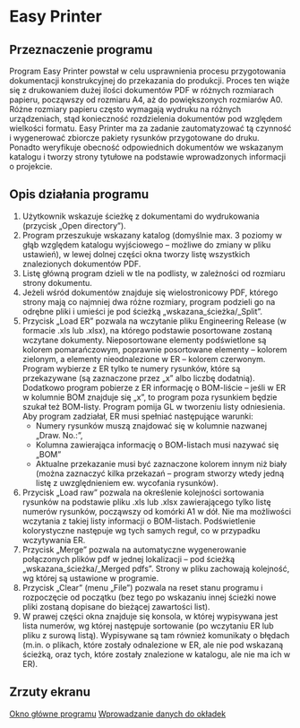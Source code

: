 # Easy Printer

## Przeznaczenie programu
Program Easy Printer powstał w celu usprawnienia procesu przygotowania dokumentacji konstrukcyjnej do przekazania do produkcji. Proces ten wiąże się z drukowaniem dużej ilości dokumentów PDF w różnych rozmiarach papieru, począwszy od rozmiaru A4, aż do powiększonych rozmiarów A0. Różne rozmiary papieru często wymagają wydruku na różnych urządzeniach, stąd konieczność rozdzielenia dokumentów pod względem wielkości formatu. Easy Printer ma za zadanie zautomatyzować tą czynność i wygenerować zbiorcze pakiety rysunków przygotowane do druku. Ponadto weryfikuje obecność odpowiednich dokumentów we wskazanym katalogu i tworzy strony tytułowe na podstawie wprowadzonych informacji o projekcie.

## Opis działania programu
1. Użytkownik wskazuje ścieżkę z dokumentami do wydrukowania (przycisk „Open directory”).
2. Program przeszukuje wskazany katalog (domyślnie max. 3 poziomy w głąb względem katalogu wyjściowego – możliwe do zmiany w pliku ustawień), w lewej dolnej części okna tworzy listę wszystkich znalezionych dokumentów PDF.
3. Listę główną program dzieli w tle na podlisty, w zależności od rozmiaru strony dokumentu.
4. Jeżeli wśród dokumentów znajduje się wielostronicowy PDF, którego strony mają co najmniej dwa różne rozmiary, program podzieli go na odrębne pliki i umieści je pod ścieżką „wskazana_ścieżka/_Split”.
5. Przycisk „Load ER” pozwala na wczytanie pliku Engineering Release (w formacie .xls lub .xlsx), na którego podstawie posortowane zostaną wczytane dokumenty. Nieposortowane elementy podświetlone są kolorem pomarańczowym, poprawnie posortowane elementy – kolorem zielonym, a elementy nieodnalezione w ER – kolorem czerwonym. Program wybierze z ER tylko te numery rysunków, które są przekazywane (są zaznaczone przez „x” albo liczbę dodatnią). Dodatkowo program pobierze z ER informację o BOM-liście – jeśli w ER w kolumnie BOM znajduje się „x”, to program poza rysunkiem będzie szukał też BOM-listy. Program pomija GL w tworzeniu listy odniesienia. Aby program zadziałał, ER musi spełniać następujące warunki:
    - Numery rysunków muszą znajdować się w kolumnie nazwanej „Draw. No.:”,
    - Kolumna zawierająca informację o BOM-listach musi nazywać się „BOM”
    - Aktualne przekazanie musi być zaznaczone kolorem innym niż biały (można zaznaczyć kilka przekazań – program stworzy wtedy jedną listę z uwzględnieniem ew. wycofania rysunków).
6. Przycisk „Load raw” pozwala na określenie kolejności  sortowania rysunków na podstawie pliku .xls lub .xlsx zawierającego tylko listę numerów rysunków, począwszy od komórki A1 w dół. Nie ma możliwości wczytania z takiej listy informacji o BOM-listach.  Podświetlenie kolorystyczne następuje wg tych samych reguł, co w przypadku wczytywania ER.
7. Przycisk „Merge” pozwala na automatyczne wygenerowanie połączonych plików pdf w jednej lokalizacji – pod ścieżką „wskazana_ścieżka/_Merged pdfs”.  Strony w pliku zachowają kolejność, wg której są ustawione w programie.
8. Przycisk „Clear” (menu „File”) pozwala na reset stanu programu i rozpoczęcie od początku (bez tego po wskazaniu innej ścieżki nowe pliki zostaną dopisane do bieżącej zawartości list).
9. W prawej części okna znajduje się konsola, w której wypisywana jest lista numerów, wg której następuje sortowanie (po wczytaniu ER lub pliku z surową listą). Wypisywane są tam również komunikaty o błędach (m.in. o plikach, które zostały odnalezione w ER, ale nie pod wskazaną ścieżką, oraz tych, które zostały znalezione w katalogu, ale nie ma ich w ER).

## Zrzuty ekranu

[Okno główne programu](pictures/okno_glowne.png)
[Wprowadzanie danych do okładek](https://github.com/mjdominiczak/easy-printer/pictures/dane_okladki.png)